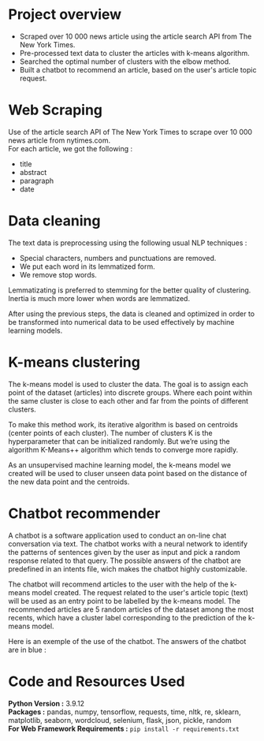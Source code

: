 # Project overview

* Scraped over 10 000 news article using the article search API from The New York Times.
* Pre-processed text data to cluster the articles with k-means algorithm. 
* Searched the optimal number of clusters with the elbow method.
* Built a chatbot to recommend an article, based on the user's article topic request.

# Web Scraping

Use of the article search API of The New York Times to scrape over 10 000 news article from nytimes.com.                                   
For each article, we got the following :
*	title
*	abstract
*	paragraph
*	date

# Data cleaning

The text data is preprocessing using the following usual NLP techniques :
* Special characters, numbers and punctuations are removed.
* We put each word in its lemmatized form.
* We remove stop words.

Lemmatizating is preferred to stemming for the better quality of clustering. Inertia is much more lower
when words are lemmatized.

After using the previous steps, the data is cleaned and optimized in order to be transformed into numerical data to be used effectively by machine learning models.

# K-means clustering 

The k-means model is used to cluster the data. The goal is to assign each point of the dataset (articles) into discrete groups. Where each point within the same cluster is close to each other and far from the points of different clusters.

To make this method work, its iterative algorithm is based on centroids (center points of each cluster). The number of clusters K is the hyperparameter that can be initialized randomly. But we’re using the algorithm K-Means++ algorithm which tends to converge more rapidly. 

As an unsupervised machine learning model, the k-means model we created will be used to cluser unseen data point based on the distance of the new data point and the centroids.

# Chatbot recommender

A chatbot is a software application used to conduct an on-line chat conversation via text. The chatbot works with a neural network to identify the patterns of sentences given by the user as input and pick a random response related to that query. The possible answers of the chatbot are predefined in an intents file, wich makes the chatbot highly customizable.

The chatbot will recommend articles to the user with the help of the k-means model created. The request related to the user's article topic (text) will be used as an entry point to be labelled by the k-means model. The recommended articles are 5 random articles of the dataset among the most recents, which have a cluster label corresponding to the prediction of the k-means model.

Here is an exemple of the use of the chatbot. The answers of the chatbot are in blue : 


# Code and Resources Used 

**Python Version :** 3.9.12                                                                 
**Packages :** pandas, numpy, tensorflow, requests, time, nltk, re, sklearn, matplotlib, seaborn, wordcloud, selenium, flask, json, pickle, random                                
**For Web Framework Requirements :**  ```pip install -r requirements.txt```                               
